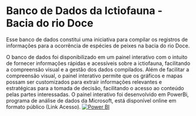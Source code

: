 # Banco de Dados da Ictiofauna - Bacia do rio Doce

Esse banco de dados constitui uma iniciativa para compilar os registros de informações para a ocorrência de espécies de peixes na bacia do rio Doce. 

O banco de dados foi disponibilizado em um painel interativo com o intuito de fornecer informações rápidas e acessíveis sobre a ictiofauna, facilitando a compreensão visual e a gestão dos dados compilados. Além de facilitar a compreensão visual, o painel interativo permite que os gráficos e mapas possam ser customizados para extrair informações relevantes e estratégicas para a tomada de decisão, facilitando o acesso ao conteúdo pelas partes interessadas. O painel interativo foi desenvolvido em PowerBi, programa de análise de dados da Microsoft, está disponível online em formato público (Link Acesso).
[![Power BI](https://img.shields.io/badge/-Power%20BI-black?style=plastic&logo=Power-BI)](https://app.powerbi.com/view?r=eyJrIjoiMGU1NWY4ZjAtZTE4Yy00ZTZiLWEwOTYtMTdhOTVkYWJmYWU4IiwidCI6ImE5OGJlN2I3LWIwMTQtNGVlMS04OGVjLTFmMDFjNmNlYWE2MiJ9&pageName=ReportSection08c7f7c0d9990d1e4ca3&disablecdnExpiration=1727034481)
